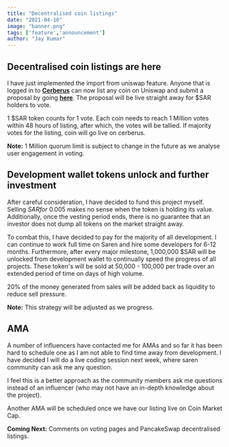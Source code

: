 ```yaml
---
title: "Decentralised coin listings"
date: "2021-04-10"
image: "banner.png"
tags: ['feature','announcement']
author: "Jay Kumar"
---
```


Decentralised coin listings are here
-----------
I have just implemented the import from uniswap feature. Anyone that is logged in to
**[Cerberus](https://cerberus.saren.io)** can now list any coin on Uniswap and submit a proposal by
going **[here](https://cerberus.saren.io/add/)**. The proposal will be live straight away for $SAR holders to vote.

1 $SAR token counts for 1 vote. Each coin needs to reach 1 Million votes within 48 hours of listing, after which, the
votes will be tallied. If majority votes for the listing, coin will go live on cerberus.

**Note:** 1 Million quorum limit is subject to change in the future as we analyse user engagement in voting.

Development wallet tokens unlock and further investment
--------------
After careful consideration, I have decided to fund this project myself. Selling $SAR for ~$0.005 makes no sense when
the token is holding its value. Additionally, once the vesting period ends, there is no guarantee that an investor does
not dump all tokens on the market straight away.

To combat this, I have decided to pay for the majority of all development. I can continue to work full time on Saren and
hire some developers for 6-12 months. Furthermore, after every major milestone, 1,000,000 $SAR will be unlocked from
development wallet to continually speed the progress of all projects. These token's will be sold at 50,000 - 100,000 per
trade over an extended period of time on days of high volume.

20% of the money generated from sales will be added back as liquidity to reduce sell pressure.

**Note:** This strategy will be adjusted as we progress.

AMA
--------------
A number of influencers have contacted me for AMAs and so far it has been hard to schedule one as I am not able to find
time away from development. I have decided I will do a live coding session next week, where saren community can ask me
any question.

I feel this is a better approach as the community members ask me questions instead of an influencer (who may not have an
in-depth knowledge about the project).

Another AMA will be scheduled once we have our listing live on Coin Market Cap.

**Coming Next:** Comments on voting pages and PancakeSwap decentralised listings.